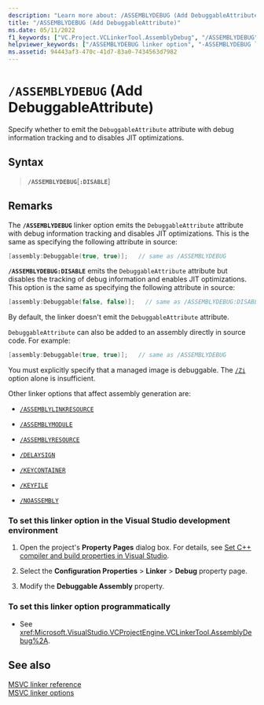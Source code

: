 ```yaml
---
description: "Learn more about: /ASSEMBLYDEBUG (Add DebuggableAttribute)"
title: "/ASSEMBLYDEBUG (Add DebuggableAttribute)"
ms.date: 05/11/2022
f1_keywords: ["VC.Project.VCLinkerTool.AssemblyDebug", "/ASSEMBLYDEBUG"]
helpviewer_keywords: ["/ASSEMBLYDEBUG linker option", "-ASSEMBLYDEBUG linker option", "ASSEMBLYDEBUG linker option"]
ms.assetid: 94443af3-470c-41d7-83a0-7434563d7982
---
```

# `/ASSEMBLYDEBUG` (Add DebuggableAttribute)

Specify whether to emit the `DebuggableAttribute` attribute with debug information tracking and to disables JIT optimizations.

## Syntax

> **`/ASSEMBLYDEBUG`**\[**`:DISABLE`**]

## Remarks

The **`/ASSEMBLYDEBUG`** linker option emits the `DebuggableAttribute` attribute with debug information tracking and disables JIT optimizations. This is the same as specifying the following attribute in source:

```cpp
[assembly:Debuggable(true, true)];   // same as /ASSEMBLYDEBUG
```

**`/ASSEMBLYDEBUG:DISABLE`** emits the `DebuggableAttribute` attribute but disables the tracking of debug information and enables JIT optimizations. This option is the same as specifying the following attribute in source:

```cpp
[assembly:Debuggable(false, false)];   // same as /ASSEMBLYDEBUG:DISABLE
```

By default, the linker doesn't emit the `DebuggableAttribute` attribute.

`DebuggableAttribute` can also be added to an assembly directly in source code. For example:

```cpp
[assembly:Debuggable(true, true)];   // same as /ASSEMBLYDEBUG
```

You must explicitly specify that a managed image is debuggable. The [`/Zi`](z7-zi-zi-debug-information-format.md) option alone is insufficient.

Other linker options that affect assembly generation are:

- [`/ASSEMBLYLINKRESOURCE`](assemblylinkresource-link-to-dotnet-framework-resource.md)

- [`/ASSEMBLYMODULE`](assemblymodule-add-a-msil-module-to-the-assembly.md)

- [`/ASSEMBLYRESOURCE`](assemblyresource-embed-a-managed-resource.md)

- [`/DELAYSIGN`](delaysign-partially-sign-an-assembly.md)

- [`/KEYCONTAINER`](keycontainer-specify-a-key-container-to-sign-an-assembly.md)

- [`/KEYFILE`](keyfile-specify-key-or-key-pair-to-sign-an-assembly.md)

- [`/NOASSEMBLY`](noassembly-create-a-msil-module.md)

### To set this linker option in the Visual Studio development environment

1. Open the project's **Property Pages** dialog box. For details, see [Set C++ compiler and build properties in Visual Studio](../working-with-project-properties.md).

1. Select the **Configuration Properties** > **Linker** > **Debug** property page.

1. Modify the **Debuggable Assembly** property.

### To set this linker option programmatically

- See <xref:Microsoft.VisualStudio.VCProjectEngine.VCLinkerTool.AssemblyDebug%2A>.

## See also

[MSVC linker reference](linking.md)\
[MSVC linker options](linker-options.md)
